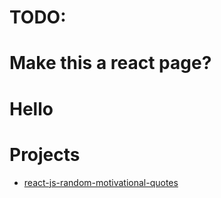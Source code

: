 # TODO:
# Make this a react page?
# Hello
# Projects
- [react-js-random-motivational-quotes](https://mr-n30.github.io/react-js-random-motivational-quotes/)

